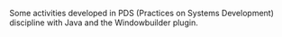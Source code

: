 Some activities developed in PDS (Practices on Systems Development) discipline with Java and the Windowbuilder plugin.
